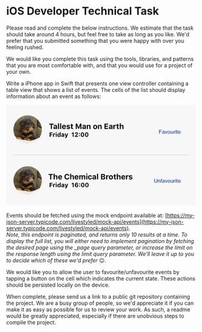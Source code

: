 # iOS Developer Technical Task
Please read and complete the below instructions. We estimate that the task should take around 4 hours, but feel free to take as long as you like. We'd prefer that you submitted something that you were happy with over you feeling rushed.

We would like you complete this task using the tools, libraries, and patterns that you are most comfortable with, and that you would use for a project of your own.

Write a iPhone app in Swift that presents one view controller containing a table view that shows a list of events.
The cells of the list should display information about an event as follows:

![Event Cells](event-cells.jpeg "Event Cells")

Events should be fetched using the mock endpoint available at:
[https://my-json-server.typicode.com/livestyled/mock-api/events](https://my-json-server.typicode.com/livestyled/mock-api/events).  
*Note, this endpoint is paginated, and returns only 10 results at a time. To display the full list, you will either need to implement pagination by fetching the desired page using the \_page query parameter, or increase the limit on the response length using the limit query parameter. We'll leave it up to you to decide which of these we'd prefer* 😉.

We would like you to allow the user to favourite/unfavourite events by tapping a button on the cell which indicates the current state. These actions should be persisted locally on the device.

When complete, please send us a link to a public git repository containing the project.
We are a busy group of people, so we'd appreciate it if you can make it as easy as possible for us to review your work. As such, a readme would be greatly appreciated, especially if there are unobvious steps to compile the project.
